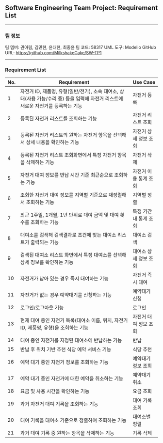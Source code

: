 ## Software Engineering Team Project: Requirement List

---

### **팀 정보**

팀 멤버: 권아림, 김민현, 윤대현, 최종윤
팀 코드: 58317
UML 도구: Modelio
GitHub URL: https://github.com/MilkshakeCake/SW-TP1

---

### Requirement List

| No. | Requirement                                                                                                                        | Use Case               |
| --- | ---------------------------------------------------------------------------------------------------------------------------------- | ---------------------- |
| 1   | 자전거 ID, 제품명, 유형(일반/전기), 소속 대여소, 상태(사용 가능/수리 중) 등을 입력해 자전거 리스트에 새로운 자전거를 등록하는 기능 | 자전거 등록            |
| 2   | 등록된 자전거 리스트를 조회하는 기능                                                                                               | 자전거 리스트 조회     |
| 3   | 등록된 자전거 리스트의 원하는 자전거 항목을 선택해서 상세 내용을 확인하는 기능                                                     | 자전거 상세 정보 조회  |
| 4   | 등록된 자전거 리스트 조회화면에서 특정 자전거 항목을 삭제하는 기능                                                                 | 자전거 삭제            |
| 5   | 자전거 대여 정보를 반납 시간 기준 최근순으로 조회하는 기능                                                                         | 자전거 이용 통계 조회  |
| 6   | 조회한 자전거 대여 정보를 지역별 기준으로 재정렬해서 조회하는 기능                                                                 | 지역별 정렬            |
| 7   | 최근 1주일, 1개월, 1년 단위로 대여 금액 및 대여 횟수를 조회하는 기능                                                               | 특정 기간 내 통계 조회 |
| 8   | 대여소를 검색해 검색결과로 조건에 맞는 대여소 리스트가 출력되는 기능                                                               | 대여소 검색            |
| 9   | 검색된 대여소 리스트 화면에서 특정 대여소를 선택해 상세 정보를 확인하는 기능                                                       | 대여소 상세 정보 조회  |
| 10  | 자전거가 남아 있는 경우 즉시 대여하는 기능                                                                                         | 자전거 즉시 대여       |
| 11  | 자전거가 없는 경우 예약대기를 신청하는 기능                                                                                        | 예약대기 신청          |
| 12  | 로그인/로그아웃 기능                                                                                                               | 로그인                 |
| 13  | 현재 대여 중인 자전거 목록(대여소 이름, 위치, 자전거 ID, 제품명, 유형)을 조회하는 기능                                             | 자전거 대여 정보 조회  |
| 14  | 대여 중인 자전거를 지정된 대여소에 반납하는 기능                                                                                   | 반납                   |
| 15  | 반납 후 위치 기반 추천 식당 예약 서비스 기능                                                                                       | 식당 추천              |
| 16  | 예약 대기 중인 자전거 정보를 조회하는 기능                                                                                         | 예약대기 정보 조회     |
| 17  | 예약 대기 중인 자전거에 대한 예약을 취소하는 기능                                                                                  | 예약대기 취소          |
| 18  | 요금 및 사용 시간을 확인하는 기능                                                                                                  | 요금 조회              |
| 19  | 과거 자전거 대여 기록을 조회하는 기능                                                                                              | 대여 기록 조회         |
| 20  | 대여 기록을 대여소 기준으로 정렬하여 조회하는 기능                                                                                 | 대여소별 정렬          |
| 21  | 과거 대여 기록 중 원하는 항목을 삭제하는 기능                                                                                      | 기록 삭제              |
